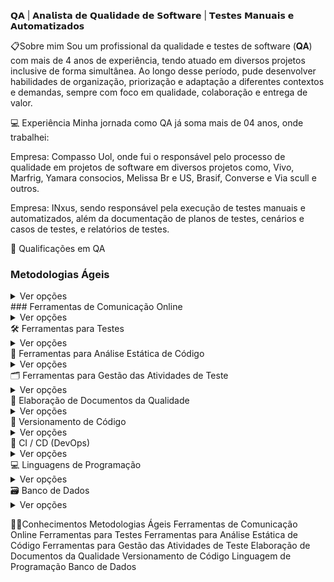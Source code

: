 


𝗤𝗔 | 𝗔𝗻𝗮𝗹𝗶𝘀𝘁𝗮 𝗱𝗲 𝗤𝘂𝗮𝗹𝗶𝗱𝗮𝗱𝗲 𝗱𝗲 𝗦𝗼𝗳𝘁𝘄𝗮𝗿𝗲 | 𝗧𝗲𝘀𝘁𝗲𝘀 𝗠𝗮𝗻𝘂𝗮𝗶𝘀 𝗲 𝗔𝘂𝘁𝗼𝗺𝗮𝘁𝗶𝘇𝗮𝗱𝗼𝘀 


📋Sobre mim
Sou um profissional da qualidade e testes de software (𝐐𝐀) com mais de 4 anos de experiência, tendo atuado em diversos projetos inclusive de forma simultânea. Ao longo desse período, pude desenvolver habilidades de organização, priorização e adaptação a diferentes contextos e demandas, sempre com foco em qualidade, colaboração e entrega de valor.


💻 Experiência
Minha jornada como QA já soma mais de 04 anos, onde trabalhei:

Empresa: Compasso Uol, onde fui o responsável pelo processo de qualidade em projetos de software em diversos projetos como, Vivo, Marfrig, Yamara consocios, Melissa Br e US, Brasif, Converse e Via scull e outros.
 
Empresa: INxus, sendo responsável pela execução de testes manuais e automatizados, além da documentação de planos de testes, cenários e casos de testes, e relatórios de testes.

🧪 Qualificações em QA
### Metodologias Ágeis
<details> <summary>Ver opções</summary> - Kanban - Scrum </details>
### Ferramentas de Comunicação Online
<details> <summary>Ver opções</summary> - Microsoft Teams - Google Meet - Zoom </details>
🛠️ Ferramentas para Testes
<details> <summary>Ver opções</summary> - Selenium Webdriver - Cypress - Playwright - Robot Framework - TestCafé (em estudo) - CodeceptJS (em estudo) - Maven- Cucumber - Browserstack - JMeter - K6 - Postman - Hoppscotch - Insomnia - SuperTest - Wiremock (em estudo) - Rest assured - Appium (em estudo) - Maestro (em estudo)- Barista (em estudo) - XcUiTest (em estudo)  </details>
🧹 Ferramentas para Análise Estática de Código
<details> <summary>Ver opções</summary> - SonarQube </details>
🗂️ Ferramentas para Gestão das Atividades de Teste
<details> <summary>Ver opções</summary> - Trello - Jira - Asana </details>
📝 Elaboração de Documentos da Qualidade
<details> <summary>Ver opções</summary> - Plano de Testes - Cenários e Casos de Teste - Relatório de Bugs - Resultados dos Testes </details>
🧾 Versionamento de Código
<details> <summary>Ver opções</summary> - Noções básicas em comandos GIT (git add, git commit, git push, git status, git diff, git branch) </details>
🔁 CI / CD (DevOps)
<details> <summary>Ver opções</summary> - GitHub Actions - GitLab CI - Docker </details>
💻 Linguagens de Programação
<details> <summary>Ver opções</summary> - Java - TypeScript - JavaScript - Python </details>
🗃️ Banco de Dados
<details> <summary>Ver opções</summary> - Noções básicas em SQL para geração de massas de dados para testes - Uso da ferramenta DBeaver (bancos SQL, MySQL, PostgreSQL) </details>


👨‍💻Conhecimentos
Metodologias Ágeis
Ferramentas de Comunicação Online
Ferramentas para Testes
Ferramentas para Análise Estática de Código
Ferramentas para Gestão das Atividades de Teste
Elaboração de Documentos da Qualidade
Versionamento de Código
Linguagem de Programação
Banco de Dados

